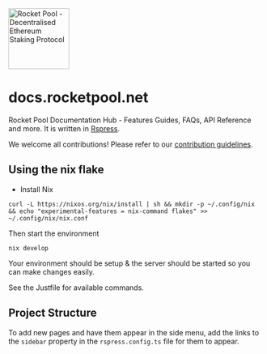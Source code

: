 <picture>
  <img alt="Rocket Pool - Decentralised Ethereum Staking Protocol" src="https://raw.githubusercontent.com/rocket-pool/.github/main/assets/logo.svg" width="auto" height="120">
</picture>

# docs.rocketpool.net

Rocket Pool Documentation Hub - Features Guides, FAQs, API Reference and more. It is written in [Rspress](https://rspress.dev/).

We welcome all contributions! Please refer to our [contribution guidelines](./contributing.md).

## Using the nix flake

- Install Nix

```
curl -L https://nixos.org/nix/install | sh && mkdir -p ~/.config/nix && echo "experimental-features = nix-command flakes" >> ~/.config/nix/nix.conf
```

Then start the environment

```
nix develop
```

Your environment should be setup & the server should be started so you can make changes easily.

See the Justfile for available commands.

## Project Structure

To add new pages and have them appear in the side menu, add the links to the `sidebar` property in the `rspress.config.ts` file for them to appear.
